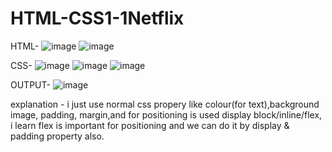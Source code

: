 # HTML-CSS1-1Netflix
HTML-
![image](https://github.com/SaurabhShrikhande/HTML-CSS1-1Netflix/assets/142402502/3d0e85a4-942c-4bb1-bcf4-bec633202505)
![image](https://github.com/SaurabhShrikhande/HTML-CSS1-1Netflix/assets/142402502/390b448b-0131-4837-8ead-f7732caada5f)

CSS-
![image](https://github.com/SaurabhShrikhande/HTML-CSS1-1Netflix/assets/142402502/93632340-bda9-4f24-b173-c360a60de738)
![image](https://github.com/SaurabhShrikhande/HTML-CSS1-1Netflix/assets/142402502/cbb14203-69d4-4641-a3e0-441c7385040e)
![image](https://github.com/SaurabhShrikhande/HTML-CSS1-1Netflix/assets/142402502/f26ae3ff-7370-4999-965f-aae940f452e0)

OUTPUT-
![image](https://github.com/SaurabhShrikhande/HTML-CSS1-1Netflix/assets/142402502/e8e13b87-426f-4b2a-ad68-45c2f7dbfc22)


explanation - i just use normal css propery like colour(for text),background image, padding, margin,and for positioning is used  display block/inline/flex, i learn flex is important for positioning and we can do it by display & padding property also.
